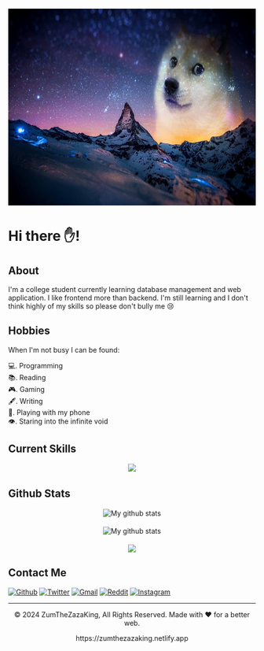 <p align="center">
  <img alt="banner" src="doge sky.jpg" height="400" width="700">
</p>

# Hi there ✋!

## About
I'm a college student currently learning database management and web application. I like frontend more than backend. I'm still learning and I don't think highly of my skills so please don't bully me 😢


## Hobbies
When I'm not busy I can be found:

💻.  Programming<br/>
📚.  Reading<br/>
🎮.  Gaming<br/>
🖋.  Writing<br/>
📱.  Playing with my phone<br/>
👁.  Staring into the infinite void<br/>


## Current Skills
<p align="center">
		<img src="https://skillicons.dev/icons?i=html,css,js,ts,py,php,java,lua,kotlin,jquery,regex,sass,tailwind,bootstrap,react,vue,laravel,flask,nextjs,nodejs,npm,express,materialui,threejs,firebase,git,github,netlify,md,mysql,sublime,vscode,androidstudio,wordpress,godot,robloxstudio,blender,vite" />
</p>


## Github Stats

<p align="center">
  <img align="center" src="https://github-readme-streak-stats.herokuapp.com?user=zumthezazaking&theme=tokyonight&hide_border=true&date_format=M%20j%5B%2C%20Y%5D" alt="My github stats" /><br><br>
  <img align="center" src="https://github-readme-stats.vercel.app/api?username=zumthezazaking&show_icons=true&include_all_commits=true&theme=tokyonight&hide_border=true" alt="My github stats" /><br><br>
  <img align="center" src="https://github-readme-stats.vercel.app/api/top-langs/?username=zumthezazaking&layout=compact&theme=tokyonight&hide_border=true" />
</p>


## Contact Me
[<img alt="Github" src="https://img.shields.io/badge/GitHub-%2312100E.svg?&style=for-the-badge&logo=Github&logoColor=white" />](https://github.com/zumthezazaking)
[<img alt="Twitter" src="https://img.shields.io/badge/twitter-%231DA1F2.svg?&style=for-the-badge&logo=twitter&logoColor=white" />](https://twitter.com/puroguramaz)
[<img alt="Gmail" src="https://img.shields.io/badge/gmail-%23D14836.svg?&style=for-the-badge&logo=gmail&logoColor=white" />](mailto:zahidi85543@gmail.com)
[<img alt="Reddit" src="https://img.shields.io/badge/reddit-%23ff4500.svg?&style=for-the-badge&logo=reddit&logoColor=white" />](https://www.reddit.com/user/puroguramaz)
[<img alt="Instagram" src="https://img.shields.io/badge/instagram-%23C13584.svg?&style=for-the-badge&logo=instagram&logoColor=white" />](https://www.instagram.com/zumthezazaking/)


---
<p align="center"> © 2024 ZumTheZazaKing, All Rights Reserved. Made with ❤️ for a better web. </p>
<p align="center">
https://zumthezazaking.netlify.app
</p>










